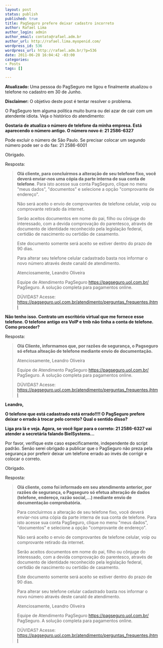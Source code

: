 ```yaml
--- 
layout: post
status: publish
published: true
title: PagSeguro prefere deixar cadastro incorreto
author: Rafael Lima
author_login: admin
author_email: contato@rafael.adm.br
author_url: http://rafael.lima.myopenid.com/
wordpress_id: 536
wordpress_url: http://rafael.adm.br/?p=536
date: 2011-06-28 16:04:42 -03:00
categories: 
- Posts
tags: []

---
```

<strong>Atualizado:</strong> Uma pessoa do PagSeguro me ligou e finalmente atualizou o telefone no cadastro em 30 de Junho.

<strong>Disclaimer:</strong> O objetivo deste post &eacute; tentar resolver o problema.

O PagSeguro tem alguma pol&iacute;tica muito burra ou dei azar de cair com um atendente idiota. Veja o hist&oacute;rico do atendimento:

<strong>Gostaria de atualiza o n&uacute;mero de telefone da minha empresa. Est&aacute; aparecendo o n&uacute;mero antigo.
O n&uacute;mero novo &eacute;: 21 2586-6327</strong>

Pode excluir o n&uacute;mero de S&atilde;o Paulo.
Se precisar colocar um segundo n&uacute;mero pode ser o do fax: 21 2586-6001

Obrigado.

Resposta:
<blockquote><strong>Ol&aacute; cliente, para concluirmos a altera&ccedil;&atilde;o de seu telefone fixo, voc&ecirc; dever&aacute; enviar-nos uma c&oacute;pia da parte interna de sua conta de telefone</strong>. Para isto acesse sua conta PagSeguro, clique no menu "meus dados", "documentos" e selecione a op&ccedil;&atilde;o "comprovante de endere&ccedil;o".

N&atilde;o ser&aacute; aceito o envio de comprovantes de telefone celular, voip ou comprovante retirado da internet.

Ser&atilde;o aceitos documentos em nome do pai, filho ou c&ocirc;njuge do interessado, com a devida comprova&ccedil;&atilde;o do parentesco, atrav&eacute;s de documento de identidade reconhecido pela legisla&ccedil;&atilde;o federal, certid&atilde;o de nascimento ou certid&atilde;o de casamento.

Este documento somente ser&aacute; aceito se estiver dentro do prazo de 90 dias.

Para alterar seu telefone celular cadastrado basta nos informar o novo n&uacute;mero atrav&eacute;s deste canald de atendimento.

Atenciosamente,
Leandro Oliveira

Equipe de Atendimento PagSeguro https://pagseguro.uol.com.br/
PagSeguro. A solu&ccedil;&atilde;o completa para pagamentos online.

D&Uacute;VIDAS? Acesse: https://pagseguro.uol.com.br/atendimento/perguntas_frequentes.jhtml</blockquote>

<strong>N&atilde;o tenho isso. Contrato um escrit&oacute;rio virtual que me fornece esse telefone. O telefone antigo era VoIP e tmb n&atilde;o tinha a conta de telefone. Como proceder?</strong>

Resposta:
<blockquote><strong>Ol&aacute; Cliente, informamos que, por raz&otilde;es de seguran&ccedil;a, o Pagseguro s&oacute; efetua altea&ccedil;&atilde;o de telefone mediante envio de documenta&ccedil;&atilde;o.</strong>

Atenciosamente,
Leandro Oliveira

Equipe de Atendimento PagSeguro https://pagseguro.uol.com.br/
PagSeguro. A solu&ccedil;&atilde;o completa para pagamentos online.

D&Uacute;VIDAS? Acesse: https://pagseguro.uol.com.br/atendimento/perguntas_frequentes.jhtml</blockquote>

<strong>Leandro,

O telefone que est&aacute; cadastrado est&aacute; errado!!!!
O PagSeguro prefere deixar o errado &agrave; trocar pelo correto? Qual o sentido disso?

Liga pra l&aacute; e veja. Agora, se voc&ecirc; ligar para o correto: 21 2586-6327 vai atender a secret&aacute;ria falando BielSystems...</strong>

Por favor, verifique este caso especificamente, independente do script padr&atilde;o. Sen&atilde;o serei obrigado a publicar que o PagSeguro n&atilde;o preza pela seguran&ccedil;a por preferir deixar um telefone errado ao inv&eacute;s de corrigir e colocar o correto.

Obrigado.

Resposta:
<blockquote><strong>Ol&aacute; cliente, como foi informado em seu atendimento anterior, por raz&otilde;es de seguran&ccedil;a, o Pagseguro s&oacute; efetua altera&ccedil;&atilde;o de dados (telefone, endere&ccedil;o, raz&atilde;o social,...) mediante envio de documenta&ccedil;&atilde;o comprobat&oacute;ria.</strong>

Para concluirmos a altera&ccedil;&atilde;o de seu telefone fixo, voc&ecirc; dever&aacute; enviar-nos uma c&oacute;pia da parte interna de sua conta de telefone. Para isto acesse sua conta PagSeguro, clique no menu "meus dados", "documentos" e selecione a op&ccedil;&atilde;o "comprovante de endere&ccedil;o".

N&atilde;o ser&aacute; aceito o envio de comprovantes de telefone celular, voip ou comprovante retirado da internet.

Ser&atilde;o aceitos documentos em nome do pai, filho ou c&ocirc;njuge do interessado, com a devida comprova&ccedil;&atilde;o do parentesco, atrav&eacute;s de documento de identidade reconhecido pela legisla&ccedil;&atilde;o federal, certid&atilde;o de nascimento ou certid&atilde;o de casamento.

Este documento somente ser&aacute; aceito se estiver dentro do prazo de 90 dias.

Para alterar seu telefone celular cadastrado basta nos informar o novo n&uacute;mero atrav&eacute;s deste canald de atendimento.

Atenciosamente,
Leandro Oliveira

Equipe de Atendimento PagSeguro https://pagseguro.uol.com.br/
PagSeguro. A solu&ccedil;&atilde;o completa para pagamentos online.

D&Uacute;VIDAS? Acesse: https://pagseguro.uol.com.br/atendimento/perguntas_frequentes.jhtml</blockquote>
